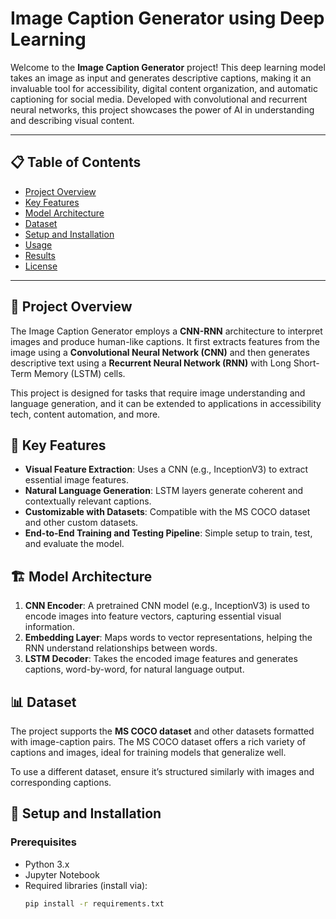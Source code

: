 # Image Caption Generator using Deep Learning

Welcome to the **Image Caption Generator** project! This deep learning model takes an image as input and generates descriptive captions, making it an invaluable tool for accessibility, digital content organization, and automatic captioning for social media. Developed with convolutional and recurrent neural networks, this project showcases the power of AI in understanding and describing visual content.

---

## 📋 Table of Contents
- [Project Overview](#project-overview)
- [Key Features](#key-features)
- [Model Architecture](#model-architecture)
- [Dataset](#dataset)
- [Setup and Installation](#setup-and-installation)
- [Usage](#usage)
- [Results](#results)
- [License](#license)

---

## 📖 Project Overview
The Image Caption Generator employs a **CNN-RNN** architecture to interpret images and produce human-like captions. It first extracts features from the image using a **Convolutional Neural Network (CNN)** and then generates descriptive text using a **Recurrent Neural Network (RNN)** with Long Short-Term Memory (LSTM) cells.

This project is designed for tasks that require image understanding and language generation, and it can be extended to applications in accessibility tech, content automation, and more.

## 🌟 Key Features
- **Visual Feature Extraction**: Uses a CNN (e.g., InceptionV3) to extract essential image features.
- **Natural Language Generation**: LSTM layers generate coherent and contextually relevant captions.
- **Customizable with Datasets**: Compatible with the MS COCO dataset and other custom datasets.
- **End-to-End Training and Testing Pipeline**: Simple setup to train, test, and evaluate the model.

## 🏗️ Model Architecture

1. **CNN Encoder**: A pretrained CNN model (e.g., InceptionV3) is used to encode images into feature vectors, capturing essential visual information.
2. **Embedding Layer**: Maps words to vector representations, helping the RNN understand relationships between words.
3. **LSTM Decoder**: Takes the encoded image features and generates captions, word-by-word, for natural language output.

## 📊 Dataset
The project supports the **MS COCO dataset** and other datasets formatted with image-caption pairs. The MS COCO dataset offers a rich variety of captions and images, ideal for training models that generalize well.

To use a different dataset, ensure it’s structured similarly with images and corresponding captions.

## 🚀 Setup and Installation

### Prerequisites
- Python 3.x
- Jupyter Notebook
- Required libraries (install via):
  ```bash
  pip install -r requirements.txt

